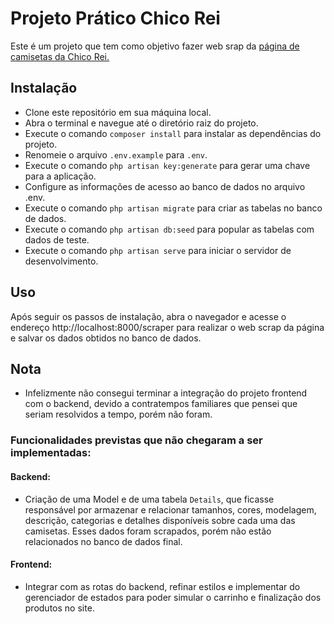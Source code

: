# Projeto Prático Chico Rei
Este é um projeto que tem como objetivo fazer web srap da [página de camisetas da Chico Rei.](https://chicorei.com/camiseta/)

## Instalação
- Clone este repositório em sua máquina local.
- Abra o terminal e navegue até o diretório raiz do projeto.
- Execute o comando `composer install` para instalar as dependências do projeto.
- Renomeie o arquivo `.env.example` para `.env`.
- Execute o comando `php artisan key:generate` para gerar uma chave para a aplicação.
- Configure as informações de acesso ao banco de dados no arquivo .env.
- Execute o comando `php artisan migrate` para criar as tabelas no banco de dados.
- Execute o comando `php artisan db:seed` para popular as tabelas com dados de teste.
- Execute o comando `php artisan serve` para iniciar o servidor de desenvolvimento.


## Uso
Após seguir os passos de instalação, abra o navegador e acesse o endereço http://localhost:8000/scraper para realizar o web scrap da página e salvar os dados obtidos no banco de dados.


## Nota
- Infelizmente não consegui terminar a integração do projeto frontend com o backend, devido a contratempos familiares que pensei que seriam resolvidos a tempo, porém não foram. 

### Funcionalidades previstas que não chegaram a ser implementadas:
#### Backend:
- Criação de uma Model e de uma tabela `Details`, que ficasse responsável por armazenar e relacionar tamanhos, cores, modelagem, descrição, categorias e detalhes disponíveis sobre cada uma das camisetas. Esses dados foram scrapados, porém não estão relacionados no banco de dados final. 
#### Frontend:
- Integrar com as rotas do backend, refinar estilos e implementar do gerenciador de estados para poder simular o carrinho e finalização dos produtos no site.

